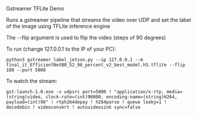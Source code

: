 Gstreamer TFLite Demo

Runs a gstreamer pipeline that streams the video over UDP and set the label
of the image using TFLite inference engine

The --flip argument is used to flip the video (steps of 90 degrees)

To run (change 127.0.0.1 to the IP of your PC):

    python3 gstreamer_label_jetson.py --ip 127.0.0.1 --m final_it_EfficientNetB0_52_96_percent_v2_best_model.h5.tflite --flip 180 --port 5000

To watch the stream:

    gst-launch-1.0.exe -v udpsrc port=5000 ! "application/x-rtp, media=(string)video, clock-rate=(int)90000, encoding-name=(string)H264, payload=(int)96" ! rtph264depay ! h264parse ! queue leaky=1 ! decodebin ! videoconvert ! autovideosink sync=false
